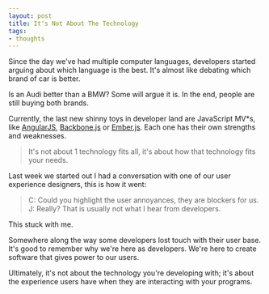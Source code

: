 ```yaml
---
layout: post
title: It's Not About The Technology
tags:
- thoughts
---
```


Since the day we've had multiple computer languages, developers started arguing about which language is the best. It's almost like debating which brand of car is better.

Is an Audi better than a BMW? Some will argue it is. In the end, people are still buying both brands.

Currently, the last new shinny toys in developer land are JavaScript MV*s, like [AngularJS](http://angularjs.org/), [Backbone.js](http://documentcloud.github.io/backbone/) or [Ember.js](http://emberjs.com/). Each one has their own strengths and weaknesses.

> It's not about 1 technology fits all, it's about how that technology fits your needs.

Last week we started out I had a conversation with one of our user experience designers, this is how it went:

> C: Could you highlight the user annoyances, they are blockers for us.  
> J: Really? That is usually not what I hear from developers.

This stuck with me.

Somewhere along the way some developers lost touch with their user base. It's good to remember why we're here as developers. We're here to create software that gives power to our users.

Ultimately, it's not about the technology you're developing with; it's about the experience users have when they are interacting with your programs.
